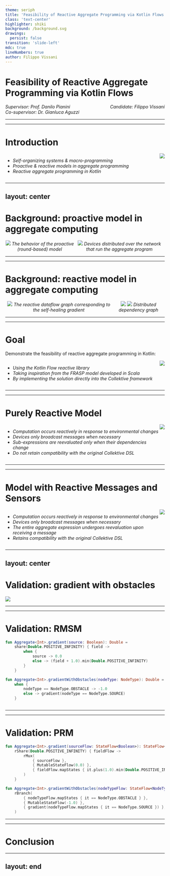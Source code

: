 ```yaml
---
theme: seriph
title: 'Feasibility of Reactive Aggregate Programming via Kotlin Flows'
class: 'text-center'
highlighter: shiki
background: /background.svg
drawings:
  persist: false
transition: 'slide-left'
mdc: true
lineNumbers: true
author: Filippo Vissani
---
```


# Feasibility of Reactive Aggregate Programming via Kotlin Flows

<style>
.flex-container {
  display: flex;
  justify-content: space-between;
  font-style: italic;
}
.left-col {
    text-align: start;
}
.right-col {
    text-align: end;
    margin-left: auto;
}
</style>

<div class="flex-container">
    <div class="m-5 left-col">
        Supervisor: Prof. Danilo Pianini
        <br />
        Co-supervisor: Dr. Gianluca Aguzzi
    </div>
    <div class="m-5 right-col">
        Candidate: Filippo Vissani
    </div>
</div>


---
---

# Introduction

<style>
.flex-container {
  display: flex;
}
</style>

<div class="flex-container">
    <div class="m-5">
        <ul>
            <li>Self-organizing systems & macro-programming</li>
            <li>Proactive & reactive models in aggregate programming</li>
            <li>Reactive aggregate programming in Kotlin</li>
        </ul>
    </div>
    <div class="m-5">
        <center>
            <img src="/iot.png" />
        </center>
    </div>
</div>

---
layout: center
---

# Background: proactive model in aggregate computing

<style>
.flex-container {
  display: flex;
}
</style>

<div class="flex-container">
    <div class="m-5">
        <center>
            <img src="/proactive-model.svg" />
            The behavior of the proactive (round-based) model
        </center>
    </div>
    <div class="m-5">
        <center>
            <img src="/neighbors.svg" />
            Devices distributed over the network that run the aggregate program
        </center>
    </div>
</div>

---
---

# Background: reactive model in aggregate computing

<style>
.flex-container {
  display: flex;
}
</style>

<div class="flex-container">
    <div class="m-5">
        <center>
            <img src="/gradient-dependencies.svg" />
            The reactive dataflow graph corresponding to the self-healing gradient
        </center>
    </div>
    <div class="m-5">
        <center>
            <img src="/gradient-dependencies-distributed.svg" />
            <img src="/gradient-dependencies-devices.svg" />
            Distributed dependency graph
        </center>
    </div>
</div>

---
---

# Goal

<p></p>

Demonstrate the feasibility of reactive aggregate programming in Kotlin:

<style>
.flex-container {
  display: flex;
}
</style>

<div class="flex-container">
    <div class="m-5">
        <ul>
            <li>Using the Kotlin Flow reactive library</li>
            <li>Taking inspiration from the FRASP model developed in Scala</li>
            <li>By implementing the solution directly into the Collektive framework</li>
        </ul>
    </div>
    <div class="m-5">
        <center>
            <img src="/collektive.png" />
        </center>
    </div>
</div>

---
---

# Purely Reactive Model

<style>
.flex-container {
  display: flex;
}
</style>

<div class="flex-container">
    <div class="m-5">
        <ul>
            <li>Computation occurs reactively in response to environmental changes</li>
            <li>Devices only broadcast messages when necessary</li>
            <li>Sub-expressions are reevaluated only when their dependencies change</li>
            <li>Do not retain compatibility with the original Collektive DSL</li>
        </ul>
    </div>
    <div class="m-5">
        <center>
            <img src="/prm.svg" />
        </center>
    </div>
</div>

---
---

# Model with Reactive Messages and Sensors

<style>
.flex-container {
  display: flex;
}
</style>

<div class="flex-container">
    <div class="m-5">
        <ul>
            <li>Computation occurs reactively in response to environmental changes</li>
            <li>Devices only broadcast messages when necessary</li>
            <li>The entire aggregate expression undergoes reevaluation upon receiving a message</li>
            <li>Retains compatibility with the original Collektive DSL</li>
        </ul>
    </div>
    <div class="m-5">
        <center>
            <img src="/rmsm.svg" />
        </center>
    </div>
</div>

---
layout: center
---

# Validation: gradient with obstacles

<img src="/gradient-environment.png" class="m-10 h-100" />

---
---

# Validation: RMSM

```kt {all|1-7|9-13|all}
fun Aggregate<Int>.gradient(source: Boolean): Double =
    share(Double.POSITIVE_INFINITY) { field ->
        when {
            source -> 0.0
            else -> (field + 1.0).min(Double.POSITIVE_INFINITY)
        }
    }

fun Aggregate<Int>.gradientWithObstacles(nodeType: NodeType): Double =
    when {
        nodeType == NodeType.OBSTACLE -> -1.0
        else -> gradient(nodeType == NodeType.SOURCE)
    }
    
```

---
---

# Validation: PRM

```kt {all|1-8|10-15|all}
fun Aggregate<Int>.gradient(sourceFlow: StateFlow<Boolean>): StateFlow<Double> =
    rShare(Double.POSITIVE_INFINITY) { fieldFlow ->
        rMux(
            { sourceFlow },
            { MutableStateFlow(0.0) },
            { fieldFlow.mapStates { it.plus(1.0).min(Double.POSITIVE_INFINITY) } },
        )
    }

fun Aggregate<Int>.gradientWithObstacles(nodeTypeFlow: StateFlow<NodeType>): StateFlow<Double> =
    rBranch(
        { nodeTypeFlow.mapStates { it == NodeType.OBSTACLE } },
        { MutableStateFlow(-1.0) },
        { gradient(nodeTypeFlow.mapStates { it == NodeType.SOURCE }) },
    )
```

---
---

# Conclusion

---
layout: end
---
